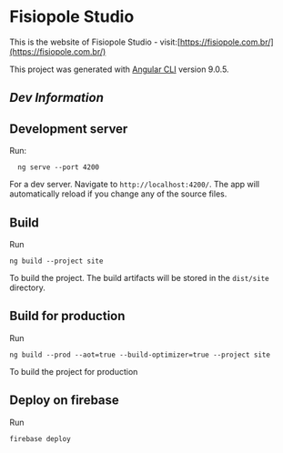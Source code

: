 # Fisiopole Studio

This is the website of Fisiopole Studio - visit:[https://fisiopole.com.br/](https://fisiopole.com.br/)

This project was generated with [Angular CLI](https://github.com/angular/angular-cli) version 9.0.5.

## _Dev Information_

## Development server

Run:

```
  ng serve --port 4200
```

For a dev server. Navigate to `http://localhost:4200/`. The app will automatically reload if you change any of the source files.

## Build

Run

```
ng build --project site
```

To build the project. The build artifacts will be stored in the `dist/site` directory.

## Build for production

Run

```
ng build --prod --aot=true --build-optimizer=true --project site
```

To build the project for production

## Deploy on firebase

Run

```
firebase deploy
```
